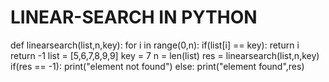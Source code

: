 # LINEAR-SEARCH IN PYTHON
def linearsearch(list,n,key):
    for i in range(0,n):
        if(list[i] == key):
            return i
    return -1
list = [5,6,7,8,9,9]
key = 7
n = len(list)
res = linearsearch(list,n,key)
if(res == -1):
    print("element not found")
else:
    print("element found",res)

            
            
